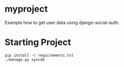 myproject
=========

Example how to get user data using django-social-auth.


Starting Project
=======================================

    pip install -r requirements.txt
    ./manage.py syncdb
